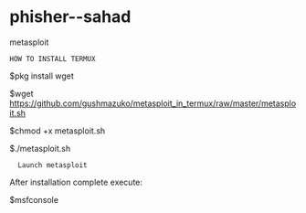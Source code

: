# phisher--sahad
   metasploit

    𝙷𝙾𝚆 𝚃𝙾 𝙸𝙽𝚂𝚃𝙰𝙻𝙻 𝚃𝙴𝚁𝙼𝚄𝚇

 $pkg install wget

 $wget https://github.com/gushmazuko/metasploit_in_termux/raw/master/metasploit.sh


 $chmod +x metasploit.sh

 $./metasploit.sh

      𝙻𝚊𝚞𝚗𝚌𝚑 𝚖𝚎𝚝𝚊𝚜𝚙𝚕𝚘𝚒𝚝
  
After installation complete execute:

 $msfconsole
